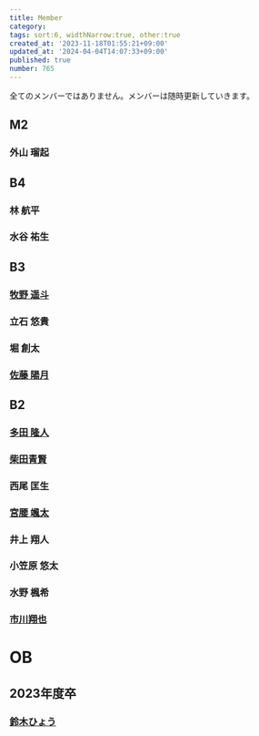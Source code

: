 ```yaml
---
title: Member
category:
tags: sort:6, widthNarrow:true, other:true
created_at: '2023-11-18T01:55:21+09:00'
updated_at: '2024-04-04T14:07:33+09:00'
published: true
number: 765
---
```


全てのメンバーではありません。メンバーは随時更新していきます。

## M2
### 外山 瑠起

## B4
### 林 航平
### 水谷 祐生

## B3
### [牧野 遥斗](https://www.harutiro.net)
### 立石 悠貴
### 堀 創太
### [佐藤 陽月](https://portfolio.stluciano-server.net/)

## B2
### [多田 隆人](https://satooru.me/)
### [柴田青賢](https://kanakanho.vercel.app/)
### 西尾 匡生
### [宮腰 颯太](https://homepage-hugo-chi.vercel.app/)
### 井上 翔人
### 小笠原 悠太
### 水野 楓希
### [市川翔也](https://mwindows99.com/)

# OB
## 2023年度卒
### [鈴木ひょう](https://waflan.net)

